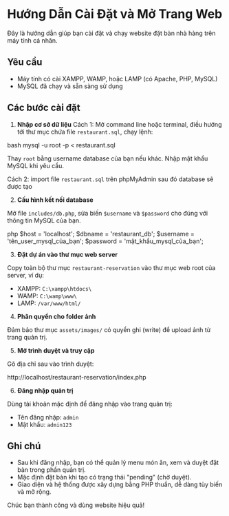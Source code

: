 # Hướng Dẫn Cài Đặt và Mở Trang Web

Đây là hướng dẫn giúp bạn cài đặt và chạy website đặt bàn nhà hàng trên máy tính cá nhân.

## Yêu cầu

- Máy tính có cài XAMPP, WAMP, hoặc LAMP (có Apache, PHP, MySQL)
- MySQL đã chạy và sẵn sàng sử dụng

## Các bước cài đặt

1. **Nhập cơ sở dữ liệu**
Cách 1:
Mở command line hoặc terminal, điều hướng tới thư mục chứa file `restaurant.sql`, chạy lệnh:

bash
mysql -u root -p < restaurant.sql

Thay `root` bằng username database của bạn nếu khác. Nhập mật khẩu MySQL khi yêu cầu.

Cách 2:
import file `restaurant.sql` trên phpMyAdmin sau đó database sẽ được tạo

2. **Cấu hình kết nối database**

Mở file `includes/db.php`, sửa biến `$username` và `$password` cho đúng với thông tin MySQL của bạn.

php
$host = 'localhost';
$dbname = 'restaurant_db';
$username = 'tên_user_mysql_của_bạn';
$password = 'mật_khẩu_mysql_của_bạn';

3. **Đặt dự án vào thư mục web server**

Copy toàn bộ thư mục `restaurant-reservation` vào thư mục web root của server, ví dụ:

- XAMPP: `C:\xampp\htdocs\`
- WAMP: `C:\wamp\www\`
- LAMP: `/var/www/html/`

4. **Phân quyền cho folder ảnh**

Đảm bảo thư mục `assets/images/` có quyền ghi (write) để upload ảnh từ trang quản trị.

5. **Mở trình duyệt và truy cập**

Gõ địa chỉ sau vào trình duyệt:

http://localhost/restaurant-reservation/index.php

6. **Đăng nhập quản trị**

Dùng tài khoản mặc định để đăng nhập vào trang quản trị:

- Tên đăng nhập: `admin`
- Mật khẩu: `admin123`

## Ghi chú

- Sau khi đăng nhập, bạn có thể quản lý menu món ăn, xem và duyệt đặt bàn trong phần quản trị.
- Mặc định đặt bàn khi tạo có trạng thái "pending" (chờ duyệt).
- Giao diện và hệ thống được xây dựng bằng PHP thuần, dễ dàng tùy biến và mở rộng.

Chúc bạn thành công và dùng website hiệu quả!
